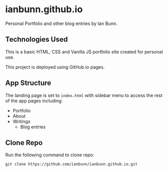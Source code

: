 # ianbunn.github.io

Personal Portfolio and other blog entries by Ian Bunn.

## Technologies Used

This is a basic HTML, CSS and Vanilla JS portfolio site created for personal use.

This project is deployed using GitHub.io pages.

## App Structure

The landing page is set to `index.html` with sidebar menu to access the rest of the app pages including:

- Portfolio
- About
- Writings
  - Blog entries

## Clone Repo

Run the following command to clone repo:

```git
git clone https://github.com/ianbunn/ianbunn.github.io.git
```